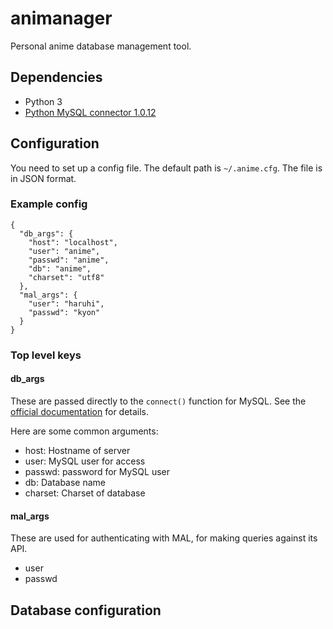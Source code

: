 # animanager

Personal anime database management tool.

## Dependencies

* Python 3
* [Python MySQL connector 1.0.12][2]

[2]: https://dev.mysql.com/downloads/connector/python/

## Configuration

You need to set up a config file.  The default path is `~/.anime.cfg`.  The file
is in JSON format.

### Example config

    {
      "db_args": {
        "host": "localhost",
        "user": "anime",
        "passwd": "anime",
        "db": "anime",
        "charset": "utf8"
      },
      "mal_args": {
        "user": "haruhi",
        "passwd": "kyon"
      }
    }

### Top level keys

#### db_args

These are passed directly to the `connect()` function for MySQL.  See the
[official documentation][1] for details.

[1]: https://dev.mysql.com/doc/connector-python/en/connector-python-api-mysql-connector-connect.html

Here are some common arguments:

- host: Hostname of server
- user: MySQL user for access
- passwd: password for MySQL user
- db: Database name
- charset: Charset of database

#### mal_args

These are used for authenticating with MAL, for making queries against its API.

- user
- passwd

## Database configuration
